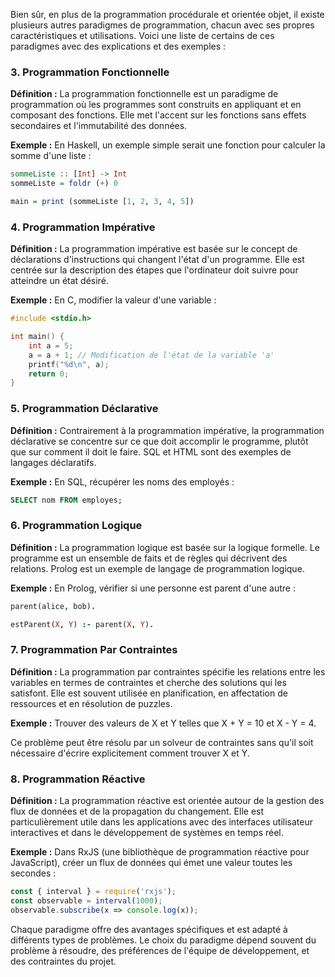 Bien sûr, en plus de la programmation procédurale et orientée objet, il existe plusieurs autres paradigmes de programmation, chacun avec ses propres caractéristiques et utilisations. Voici une liste de certains de ces paradigmes avec des explications et des exemples :

### 3. Programmation Fonctionnelle

**Définition :** La programmation fonctionnelle est un paradigme de programmation où les programmes sont construits en appliquant et en composant des fonctions. Elle met l'accent sur les fonctions sans effets secondaires et l'immutabilité des données.

**Exemple :** En Haskell, un exemple simple serait une fonction pour calculer la somme d'une liste :

```haskell
sommeListe :: [Int] -> Int
sommeListe = foldr (+) 0

main = print (sommeListe [1, 2, 3, 4, 5])
```

### 4. Programmation Impérative

**Définition :** La programmation impérative est basée sur le concept de déclarations d'instructions qui changent l'état d'un programme. Elle est centrée sur la description des étapes que l'ordinateur doit suivre pour atteindre un état désiré.

**Exemple :** En C, modifier la valeur d'une variable :

```c
#include <stdio.h>

int main() {
    int a = 5;
    a = a + 1; // Modification de l'état de la variable 'a'
    printf("%d\n", a);
    return 0;
}
```

### 5. Programmation Déclarative

**Définition :** Contrairement à la programmation impérative, la programmation déclarative se concentre sur ce que doit accomplir le programme, plutôt que sur comment il doit le faire. SQL et HTML sont des exemples de langages déclaratifs.

**Exemple :** En SQL, récupérer les noms des employés :

```sql
SELECT nom FROM employes;
```

### 6. Programmation Logique

**Définition :** La programmation logique est basée sur la logique formelle. Le programme est un ensemble de faits et de règles qui décrivent des relations. Prolog est un exemple de langage de programmation logique.

**Exemple :** En Prolog, vérifier si une personne est parent d'une autre :

```prolog
parent(alice, bob).

estParent(X, Y) :- parent(X, Y).
```

### 7. Programmation Par Contraintes

**Définition :** La programmation par contraintes spécifie les relations entre les variables en termes de contraintes et cherche des solutions qui les satisfont. Elle est souvent utilisée en planification, en affectation de ressources et en résolution de puzzles.

**Exemple :** Trouver des valeurs de X et Y telles que X + Y = 10 et X - Y = 4.

Ce problème peut être résolu par un solveur de contraintes sans qu'il soit nécessaire d'écrire explicitement comment trouver X et Y.

### 8. Programmation Réactive

**Définition :** La programmation réactive est orientée autour de la gestion des flux de données et de la propagation du changement. Elle est particulièrement utile dans les applications avec des interfaces utilisateur interactives et dans le développement de systèmes en temps réel.

**Exemple :** Dans RxJS (une bibliothèque de programmation réactive pour JavaScript), créer un flux de données qui émet une valeur toutes les secondes :

```javascript
const { interval } = require('rxjs');
const observable = interval(1000);
observable.subscribe(x => console.log(x));
```

Chaque paradigme offre des avantages spécifiques et est adapté à différents types de problèmes. Le choix du paradigme dépend souvent du problème à résoudre, des préférences de l'équipe de développement, et des contraintes du projet.
